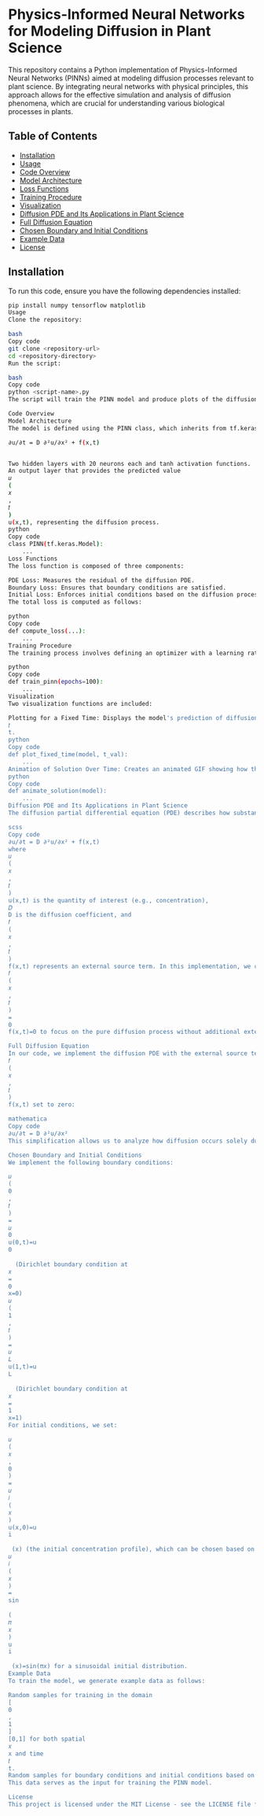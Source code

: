 # Physics-Informed Neural Networks for Modeling Diffusion in Plant Science 

This repository contains a Python implementation of Physics-Informed Neural Networks (PINNs) aimed at modeling diffusion processes relevant to plant science. By integrating neural networks with physical principles, this approach allows for the effective simulation and analysis of diffusion phenomena, which are crucial for understanding various biological processes in plants. 

## Table of Contents 

- [Installation](#installation) 
- [Usage](#usage) 
- [Code Overview](#code-overview) 
- [Model Architecture](#model-architecture) 
- [Loss Functions](#loss-functions) 
- [Training Procedure](#training-procedure) 
- [Visualization](#visualization) 
- [Diffusion PDE and Its Applications in Plant Science](#diffusion-pde-and-its-applications-in-plant-science) 
- [Full Diffusion Equation](#full-diffusion-equation) 
- [Chosen Boundary and Initial Conditions](#chosen-boundary-and-initial-conditions) 
- [Example Data](#example-data) 
- [License](#license) 

## Installation 

To run this code, ensure you have the following dependencies installed: 

```bash 
pip install numpy tensorflow matplotlib 
Usage
Clone the repository:

bash
Copy code
git clone <repository-url> 
cd <repository-directory> 
Run the script:

bash
Copy code
python <script-name>.py 
The script will train the PINN model and produce plots of the diffusion solution at a fixed time, along with an animation showing the evolution of the solution over time.

Code Overview
Model Architecture
The model is defined using the PINN class, which inherits from tf.keras.Model. The architecture consists of:

∂u/∂t = D ∂²u/∂x² + f(x,t) 


Two hidden layers with 20 neurons each and tanh activation functions.
An output layer that provides the predicted value 
𝑢
(
𝑥
,
𝑡
)
u(x,t), representing the diffusion process.
python
Copy code
class PINN(tf.keras.Model): 
    ... 
Loss Functions
The loss function is composed of three components:

PDE Loss: Measures the residual of the diffusion PDE.
Boundary Loss: Ensures that boundary conditions are satisfied.
Initial Loss: Enforces initial conditions based on the diffusion process.
The total loss is computed as follows:

python
Copy code
def compute_loss(...): 
    ... 
Training Procedure
The training process involves defining an optimizer with a learning rate schedule and a training loop that runs for a specified number of epochs. During each epoch, the gradients are calculated, and the model weights are updated to minimize the total loss.

python
Copy code
def train_pinn(epochs=100): 
    ... 
Visualization
Two visualization functions are included:

Plotting for a Fixed Time: Displays the model's prediction of diffusion at a specified time 
𝑡
t.
python
Copy code
def plot_fixed_time(model, t_val): 
    ... 
Animation of Solution Over Time: Creates an animated GIF showing how the diffusion solution evolves as time progresses.
python
Copy code
def animate_solution(model): 
    ... 
Diffusion PDE and Its Applications in Plant Science
The diffusion partial differential equation (PDE) describes how substances such as nutrients, water, and gases spread out over time within a medium. The most common form of the diffusion equation is given by:

scss
Copy code
∂u/∂t = D ∂²u/∂x² + f(x,t) 
where 
𝑢
(
𝑥
,
𝑡
)
u(x,t) is the quantity of interest (e.g., concentration), 
𝐷
D is the diffusion coefficient, and 
𝑓
(
𝑥
,
𝑡
)
f(x,t) represents an external source term. In this implementation, we choose 
𝑓
(
𝑥
,
𝑡
)
=
0
f(x,t)=0 to focus on the pure diffusion process without additional external influences.

Full Diffusion Equation
In our code, we implement the diffusion PDE with the external source term 
𝑓
(
𝑥
,
𝑡
)
f(x,t) set to zero:

mathematica
Copy code
∂u/∂t = D ∂²u/∂x² 
This simplification allows us to analyze how diffusion occurs solely due to concentration gradients.

Chosen Boundary and Initial Conditions
We implement the following boundary conditions:

𝑢
(
0
,
𝑡
)
=
𝑢
0
u(0,t)=u 
0
​
  (Dirichlet boundary condition at 
𝑥
=
0
x=0)
𝑢
(
1
,
𝑡
)
=
𝑢
𝐿
u(1,t)=u 
L
​
  (Dirichlet boundary condition at 
𝑥
=
1
x=1)
For initial conditions, we set:

𝑢
(
𝑥
,
0
)
=
𝑢
𝑖
(
𝑥
)
u(x,0)=u 
i
​
 (x) (the initial concentration profile), which can be chosen based on the specific scenario, such as 
𝑢
𝑖
(
𝑥
)
=
sin
⁡
(
𝜋
𝑥
)
u 
i
​
 (x)=sin(πx) for a sinusoidal initial distribution.
Example Data
To train the model, we generate example data as follows:

Random samples for training in the domain 
[
0
,
1
]
[0,1] for both spatial 
𝑥
x and time 
𝑡
t.
Random samples for boundary conditions and initial conditions based on the defined problem.
This data serves as the input for training the PINN model.

License
This project is licensed under the MIT License - see the LICENSE file for details.

